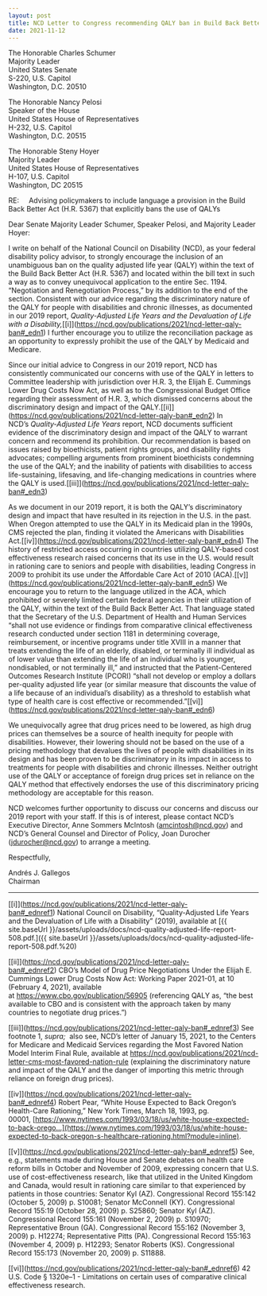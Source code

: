 ```yaml
---
layout: post
title: NCD Letter to Congress recommending QALY ban in Build Back Better Act
date: 2021-11-12
---
```

The Honorable Charles Schumer\
Majority Leader\
United States Senate\
S-220, U.S. Capitol\
Washington, D.C. 20510

The Honorable Nancy Pelosi\
Speaker of the House\
United States House of Representatives\
H-232, U.S. Capitol\
Washington, D.C. 20515

The Honorable Steny Hoyer\
Majority Leader\
United States House of Representatives\
H-107, U.S. Capitol\
Washington, DC 20515

RE:     Advising policymakers to include language a provision in the Build Back Better Act (H.R. 5367) that explicitly bans the use of QALYs

Dear Senate Majority Leader Schumer, Speaker Pelosi, and Majority Leader Hoyer:

I write on behalf of the National Council on Disability (NCD), as your federal disability policy advisor, to strongly encourage the inclusion of an unambiguous ban on the quality adjusted life year (QALY) within the text of the Build Back Better Act (H.R. 5367) and located within the bill text in such a way as to convey unequivocal application to the entire Sec. 1194. “Negotiation and Renegotiation Process,” by its addition to the end of the section. Consistent with our advice regarding the discriminatory nature of the QALY for people with disabilities and chronic illnesses, as documented in our 2019 report, *Quality-Adjusted Life Years and the Devaluation of Life with a Disability,*[\[i]](https://ncd.gov/publications/2021/ncd-letter-qaly-ban#_edn1) I further encourage you to utilize the reconciliation package as an opportunity to expressly prohibit the use of the QALY by Medicaid and Medicare.

Since our initial advice to Congress in our 2019 report, NCD has consistently communicated our concerns with use of the QALY in letters to Committee leadership with jurisdiction over H.R. 3, the Elijah E. Cummings Lower Drug Costs Now Act, as well as to the Congressional Budget Office regarding their assessment of H.R. 3, which dismissed concerns about the discriminatory design and impact of the QALY.[\[ii]](https://ncd.gov/publications/2021/ncd-letter-qaly-ban#_edn2) In NCD’s *Quality-Adjusted Life Years* report, NCD documents sufficient evidence of the discriminatory design and impact of the QALY to warrant concern and recommend its prohibition. Our recommendation is based on issues raised by bioethicists, patient rights groups, and disability rights advocates; compelling arguments from prominent bioethicists condemning the use of the QALY; and the inability of patients with disabilities to access life-sustaining, lifesaving, and life-changing medications in countries where the QALY is used.[\[iii]](https://ncd.gov/publications/2021/ncd-letter-qaly-ban#_edn3)

As we document in our 2019 report, it is both the QALY’s discriminatory design and impact that have resulted in its rejection in the U.S. in the past. When Oregon attempted to use the QALY in its Medicaid plan in the 1990s, CMS rejected the plan, finding it violated the Americans with Disabilities Act.[\[iv]](https://ncd.gov/publications/2021/ncd-letter-qaly-ban#_edn4) The history of restricted access occurring in countries utilizing QALY-based cost effectiveness research raised concerns that its use in the U.S. would result in rationing care to seniors and people with disabilities, leading Congress in 2009 to prohibit its use under the Affordable Care Act of 2010 (ACA).[\[v]](https://ncd.gov/publications/2021/ncd-letter-qaly-ban#_edn5) We encourage you to return to the language utilized in the ACA, which prohibited or severely limited certain federal agencies in their utilization of the QALY, within the text of the Build Back Better Act. That language stated that the Secretary of the U.S. Department of Health and Human Services “shall not use evidence or findings from comparative clinical effectiveness research conducted under section 1181 in determining coverage, reimbursement, or incentive programs under title XVIII in a manner that treats extending the life of an elderly, disabled, or terminally ill individual as of lower value than extending the life of an individual who is younger, nondisabled, or not terminally ill,” and instructed that the Patient-Centered Outcomes Research Institute (PCORI) “shall not develop or employ a dollars per-quality adjusted life year (or similar measure that discounts the value of a life because of an individual’s disability) as a threshold to establish what type of health care is cost effective or recommended.”[\[vi]](https://ncd.gov/publications/2021/ncd-letter-qaly-ban#_edn6)

We unequivocally agree that drug prices need to be lowered, as high drug prices can themselves be a source of health inequity for people with disabilities. However, their lowering should not be based on the use of a pricing methodology that devalues the lives of people with disabilities in its design and has been proven to be discriminatory in its impact in access to treatments for people with disabilities and chronic illnesses. Neither outright use of the QALY or acceptance of foreign drug prices set in reliance on the QALY method that effectively endorses the use of this discriminatory pricing methodology are acceptable for this reason.

NCD welcomes further opportunity to discuss our concerns and discuss our 2019 report with your staff. If this is of interest, please contact NCD’s Executive Director, Anne Sommers McIntosh ([amcintosh@ncd.gov](mailto:amcintosh@ncd.gov)) and NCD’s General Counsel and Director of Policy, Joan Durocher ([jdurocher@ncd.gov](mailto:jdurocher@ncd.gov)) to arrange a meeting.

Respectfully,

Andrés J. Gallegos\
Chairman

- - -

[\[i]](https://ncd.gov/publications/2021/ncd-letter-qaly-ban#_ednref1) National Council on Disability, “Quality-Adjusted Life Years and the Devaluation of Life with a Disability” (2019), available at [{{ site.baseUrl }}/assets/uploads/docs/ncd-quality-adjusted-life-report-508.pdf.]({{ site.baseUrl }}/assets/uploads/docs/ncd-quality-adjusted-life-report-508.pdf.%20)   

[\[ii]](https://ncd.gov/publications/2021/ncd-letter-qaly-ban#_ednref2) CBO’s Model of Drug Price Negotiations Under the Elijah E. Cummings Lower Drug Costs Now Act: Working Paper 2021-01, at 10 (February 4, 2021), available at <https://www.cbo.gov/publication/56905> (referencing QALY as, “the best available to CBO and is consistent with the approach taken by many countries to negotiate drug prices.”)

[\[iii]](https://ncd.gov/publications/2021/ncd-letter-qaly-ban#_ednref3) See footnote 1, *supra;*  also see, NCD’s letter of January 15, 2021, to the Centers for Medicare and Medicaid Services regarding the Most Favored Nation Model Interim Final Rule, available at <https://ncd.gov/publications/2021/ncd-letter-cms-most-favored-nation-rule> (explaining the discriminatory nature and impact of the QALY and the danger of importing this metric through reliance on foreign drug prices).

[\[iv]](https://ncd.gov/publications/2021/ncd-letter-qaly-ban#_ednref4) Robert Pear, “White House Expected to Back Oregon’s Health-Care Rationing,” New York Times, March 18, 1993, pg. 00001, [https://www.nytimes.com/1993/03/18/us/white-house-expected-to-back-orego...](https://www.nytimes.com/1993/03/18/us/white-house-expected-to-back-oregon-s-healthcare-rationing.html?module=inline).

[\[v]](https://ncd.gov/publications/2021/ncd-letter-qaly-ban#_ednref5) See, e.g., statements made during House and Senate debates on health care reform bills in October and November of 2009, expressing concern that U.S. use of cost-effectiveness research, like that utilized in the United Kingdom and Canada, would result in rationing care similar to that experienced by patients in those countries: Senator Kyl (AZ). Congressional Record 155:142 (October 5, 2009) p. S10081; Senator McConnell (KY). Congressional Record 155:19 (October 28, 2009) p. S25860; Senator Kyl (AZ). Congressional Record 155:161 (November 2, 2009) p. S10970; Representative Broun (GA). Congressional Record 155:162 (November 3, 2009) p. H12274; Representative Pitts (PA). Congressional Record 155:163 (November 4, 2009) p. H12293; Senator Roberts (KS). Congressional Record 155:173 (November 20, 2009) p. S11888.

[\[vi]](https://ncd.gov/publications/2021/ncd-letter-qaly-ban#_ednref6) 42 U.S. Code § 1320e–1 - Limitations on certain uses of comparative clinical effectiveness research.
